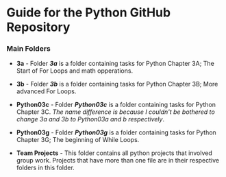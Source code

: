 # Guide for the Python GitHub Repository

### Main Folders

- **3a** - Folder ***3a*** is a folder containing tasks for Python Chapter 3A; The Start of For Loops and math opperations.

- **3b** - Folder ***3b*** is a folder containing tasks for Python Chapter 3B; More advanced For Loops.

- **Python03c** - Folder ***Python03c*** is a folder containing tasks for Python Chapter 3C. *The name difference is because I couldn't be bothered to change 3a and 3b to Python03a and b respectively*.

- **Python03g** - Folder ***Python03g*** is a folder containing tasks for Python Chapter 3G; The beginning of While Loops. 


- **Team Projects** - This folder contains all python projects that involved group work. Projects that have more than one file are in their respective folders in this folder.